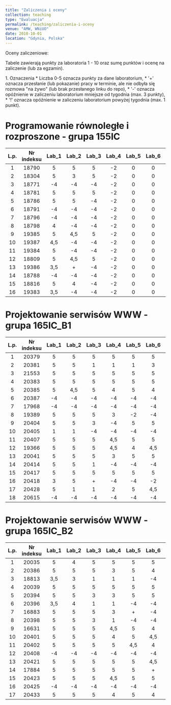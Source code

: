 ```yaml
---
title: "Zaliczenia i oceny"
collection: teaching
type: "Ewaluacja"
permalink: /teaching/zaliczenia-i-oceny
venue: "AMW, WNiUO"
date: 2018-10-01
location: "Gdynia, Polska"
---
```

Oceny zaliczeniowe:
<p>Tabele zawierają punkty za laboratoria 1 - 10 oraz sumę punktów i ocenę na zaliczenie (lub za egzamin).</p>
1. Oznaczenia 
  * Liczba 0-5 oznacza punkty za dane laboratorium,
  * '+' oznacza przesłanie (lub pokazanie) pracy w terminie, ale nie odbyła się rozmowa "na żywo" (lub brak przesłanego linku do repo),
  * '-' oznacza opóźnienie w zaliczeniu laboratorium mniejsze od tygodnia (max. 3 punkty),
  * '!' oznacza opóźnienie w zaliczeniu laboratorium powyżej tygodnia (max. 1 punkt).

Programowanie równoległe i rozproszone - grupa 155IC
======

|  L.p. | Nr indeksu      | Lab_1 | Lab_2 |Lab_3  | Lab_4  |Lab_5  | Lab_6  |Lab_7  | Lab_8  | Lab_9  | Lab_10  | LAB_SUMA / OCENA   	| EGZAMIN   |
|:-----:| :-------------: |:-----:|:-----:|:-----:|:-----: |:-----:|:-----: |:-----:|:-----: |:-----: |:-----:  |:-----:        	|:-----:    |
|   1   |     18790       |   5   |   5   |   5   |  -2    |   0   |   0    |   0   |   0    |   0    |   0     |      13 /      	|     0     |
|   2   |     18304       |   5   |   3   |   5   |  -2    |   0   |   0    |   0   |   0    |   0    |   0     |      11 /     	|     0     |
|   3   |     18771       |  -4   |  -4   |  -4   |  -2    |   0   |   0    |   0   |   0    |   0    |   0     |     -14 /		|     0     |
|   4   |     18781       |   5   |   5   |   5   |  -2    |   0   |   0    |   0   |   0    |   0    |   0     |      13 /	      	|     0     |
|   5   |     18786       |   5   |   5   |  -4   |  -2    |   0   |   0    |   0   |   0    |   0    |   0     |       4 /      	|     0     |
|   6   |     18791       |  -4   |  -4   |  -4   |  -2    |   0   |   0    |   0   |   0    |   0    |   0     |     -14 /       	|     0     |
|   7   |     18796       |  -4   |  -4   |  -4   |  -2    |   0   |   0    |   0   |   0    |   0    |   0     |     -14 /      	|     0     |
|   8   |     18798       |   4   |  -4   |  -4   |  -2    |   0   |   0    |   0   |   0    |   0    |   0     |      -6 /    		|     0     |
|   9   |     19385       |   5   |  4,5  |   5   |  -2    |   0   |   0    |   0   |   0    |   0    |   0     |      12,5 /      	|     0     |
|  10   |     19387       |  4,5  |  -4   |  -4   |  -2    |   0   |   0    |   0   |   0    |   0    |   0     |      -5,5 /   	|     0     |
|  11   |     19384       |   5   |  -4   |  -4   |  -2    |   0   |   0    |   0   |   0    |   0    |   0     |      -5 /      	|     0     |
|  12   |     18809       |   5   |  4,5  |   5   |  -2    |   0   |   0    |   0   |   0    |   0    |   0     |      12,5 /      	|     0     |
|  13   |     19386       | 3,5   |   +   |  -4   |  -2    |   0   |   0    |   0   |   0    |   0    |   0     |      -2,5 /      	|     0     |
|  14   |     18788       |  -4   |  -4   |  -4   |  -2    |   0   |   0    |   0   |   0    |   0    |   0     |      -14 /      	|     0     |
|  15   |     18816       |   5   |   4   |  -4   |  -2    |   0   |   0    |   0   |   0    |   0    |   0     | 	3 /      	|     0     |
|  16   |     19383       | 3,5   |  -4   |  -4   |  -2    |   0   |   0    |   0   |   0    |   0    |   0     |      -6,5 /      	|     0     |


Projektowanie serwisów WWW - grupa 165IC_B1
======

|  L.p. | Nr indeksu      | Lab_1 | Lab_2 |Lab_3  | Lab_4  |Lab_5  | Lab_6  |Lab_7  | Lab_8  | Lab_9  | Lab_10  |      SUMA     |ZALICZENIE |
|:-----:| :-------------: |:-----:|:-----:|:-----:|:-----: |:-----:|:-----: |:-----:|:-----: |:-----: |:-----:  |:-----:        |:-----:    |
|   1   |     20379       |   5   |   5   |   5   |   5    |   5   |   5    |   4   |   0    |   0    |   0     |       34      |     0     |
|   2   |     20381       |   5   |   5   |   1   |   1    |   1   |   3    |  -2   |   0    |   0    |   0     |       14      |     0     |
|   3   |     21553       |   5   |   5   |   5   |   5    |   5   |   5    |  4,5  |   0    |   0    |   0     |       34,5    |     0     |
|   4   |     20383       |   5   |   5   |   5   |   5    |   5   |   5    |   5   |   +    |   0    |   0     |       35      |     0     |
|   5   |     20385       |   5   |  4,5  |   5   |   4    |   5   |   4    |   5   |   0    |   0    |   0     |       32,5    |     0     |
|   6   |     20387       |  -4   |  -4   |  -4   |  -4    |  -4   |  -4    |  -2   |   0    |   0    |   0     |      -26      |     0     |
|   7   |     17968       |  -4   |  -4   |  -4   |  -4    |  -4   |  -4    |  -2   |   0    |   0    |   0     |      -26      |     0     |
|   8   |     19389       |   5   |   5   |   5   |   3    |  -2   |  -4    |  -2   |   0    |   0    |   0     |       10      |     0     |
|   9   |     20404       |   5   |   5   |   3   |  -4    |   5   |   5    |  -2   |   0    |   0    |   0     |       17      |     0     |
|  10   |     20405       |   1   |   1   |  -4   |  -4    |  -4   |  -4    |  -2   |   0    |   0    |   0     |      -16      |     0     |
|  11   |     20407       |   5   |   5   |   5   |  4,5   |   5   |   5    |  -2   |   0    |   0    |   0     |        8      |     0     |
|  12   |     19366       |   5   |   5   |   5   |  4,5   |   4   |  4,5   |  -2   |   0    |   0    |   0     |       26      |     0     |
|  13   |     20041       |   5   |   5   |   5   |   3    |   5   |   5    |  4,5  |   0    |   0    |   0     |       32,5    |     0     |
|  14   |     20414       |   5   |   5   |   1   |  -4    |  -4   |  -4    |  -2   |   0    |   0    |   0     |       -3      |     0     |
|  15   |     20417       |   5   |   5   |   5   |   5    |   5   |   5    |  4,5  |   0    |   0    |   0     |       34,5    |     0     |
|  16   |     20418       |   3   |   5   |   +   |  -4    |  -4   |  -2    |   +   |   0    |   0    |   0     |       -2      |     0     |
|  17   |     20428       |   5   |   1   |   1   |   2    |   5   |  4,5   |  -2   |   0    |   0    |   0     |       16,5    |     0     |
|  18   |     20615       |  -4   |  -4   |  -4   |  -4    |  -4   |  -4    |  -2   |   0    |   0    |   0     |      -26      |     0     |

Projektowanie serwisów WWW - grupa 165IC_B2
======

|  L.p. | Nr indeksu      | Lab_1 | Lab_2 |Lab_3  | Lab_4  |Lab_5  | Lab_6  |Lab_7  | Lab_8  | Lab_9  | Lab_10  |	SUMA          		      	|ZALICZENIE |
|:-----:| :-------------: |:-----:|:-----:|:-----:|:-----: |:-----:|:-----: |:-----:|:-----: |:-----: |:-----:  |	:-----:        		      	|:-----:    |
|   1   |     20035       |   5   |   4   |   5   |   5    |   5   |   5    |   5   |  4,5   |  4,5   |   4     | <b style="color:green">47</b>       	| <b style="color:green"> 5</b> |
|   2   |     20386       |   5   |   5   |   5   |   3    |   5   |   4    |   5   |   5    |   4    |   5     | <b style="color:green">46</b>  	| <b style="color:green"> 5</b	|
|   3   |     18813       |  3,5  |   3   |   1   |   1    |   1   |  -4    |  -2   |   0    |   0    |   0     |      3,5     	    	          	|     0     |
|   4   |     20039       |   5   |   5   |   5   |   5    |   5   |   5    |   5   |   3,5  |  3,5   |   4     | <b style="color:green">46</b>      	| <b style="color:green"> 5</b> |
|   5   |     20394       |   5   |   5   |   3   |   3    |   5   |   5    |  4,5  |   0    |   0    |   0     |      30,5       		     	|     0     |
|   6   |     20396       |  3,5  |   4   |   1   |   1    |  -4   |  -4    |  -2   |   0    |   0    |   0     |     -1,5      			|     0     |
|   7   |     16883       |   5   |   5   |   5   |   3    |   +   |  -4    |  -2   |   0    |   0    |   0     |      12       			|     0     |
|   8   |     20398       |   5   |   5   |   3   |   1    |  -4   |  -4    |  -2   |   0    |   0    |   0     |       4       			|     0     |
|   9   |     16631       |   5   |   5   |   5   |   4,5  |   5   |   4    |   4   |   0    |   0    |   0     |      32,5     			|     0     |
|  10   |     20401       |   5   |   5   |   5   |   4    |   5   |  4,5   |   5   |  4,5   |   4    |   5     |<b style="color:green">47</b>		| <b style="color:green"> 5</b> |
|  11   |     20402       |   5   |   5   |   5   |   5    |  4,5  |   4    |   5   |  4,5   |   4    |  4,5    |<b style="color:green">46,5</b>	| <b style="color:green"> 5</b>	|
|  12   |     20408       |  -4   |  -4   |  -4   |  -4    |  -4   |  -4    |  -2   |   0    |   0    |   0     |     -26       			|     0     |
|  13   |     20421       |   5   |   5   |   5   |   5    |   5   |  4,5   |   5   |   4    |   5    |   5     |  <b style="color:green">48,5</b>   	| <b style="color:green"> 5</b> |
|  14   |     17884       |   5   |   5   |   5   |   5    |   5   |   +    |   +   |   5    |   0    |   5     |      35       			|     0     |
|  15   |     20423       |   5   |   5   |   5   |  4,5   |   5   |   5    |   5   |   0    |   0    |   0     |      34,5       			|     0     |
|  16   |     20425       |  -4   |  -4   |  -4   |  -4    |  -4   |  -4    |  -2   |   0    |   0    |   0     |     -26       			|     0     |
|  17   |     20433       |   5   |   5   |   5   |   4    |   5   |   4    |   5   |   5    |  4,5   |   5     |<b style="color:green">48</b>		| <b style="color:green"> 5</b> |


